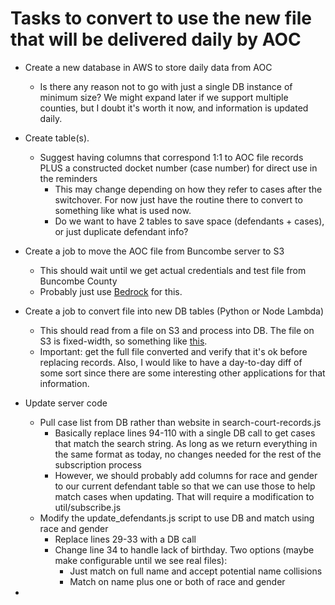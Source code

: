 # Tasks to convert to use the new file that will be delivered daily by AOC

- Create a new database in AWS to store daily data from AOC
    - Is there any reason not to go with just a single DB instance of minimum size? We might expand later if we support multiple counties, but I doubt it's worth it now, and information is updated daily.
- Create table(s).
    - Suggest having columns that correspond 1:1 to AOC file records PLUS a constructed docket number (case number) for direct use in the reminders
        - This may change depending on how they refer to cases after the switchover. For now just have the routine there to convert to something like what is used now.
        - Do we want to have 2 tables to save space (defendants + cases), or just duplicate defendant info?

- Create a job to move the AOC file from Buncombe server to S3
    - This should wait until we get actual credentials and test file from Buncombe County
    - Probably just use [Bedrock](https://github.com/DeepWeave/bedrock2) for this.
- Create a job to convert file into new DB tables (Python or Node Lambda)
    - This should read from a file on S3 and process into DB. The file on S3 is fixed-width, so something like [this](https://observablehq.com/@mbostock/parsing-fixed-width-data).
    - Important: get the full file converted and verify that it's ok before replacing records. Also, I would like to have a day-to-day diff of some sort since there are some interesting other applications for that information.
- Update server code
    - Pull case list from DB rather than website in search-court-records.js
        - Basically replace lines 94-110 with a single DB call to get cases that match the search string. As long as we return everything in the same format as today, no changes needed for the rest of the subscription process
        - However, we should probably add columns for race and gender to our current defendant table so that we can use those to help match cases when updating. That will require a modification to util/subscribe.js
    - Modify the update_defendants.js script to use DB and match using race and gender
        - Replace lines 29-33 with a DB call
        - Change line 34 to handle lack of birthday. Two options (maybe make configurable until we see real files):
            - Just match on full name and accept potential name collisions
            - Match on name plus one or both of race and gender

- 
